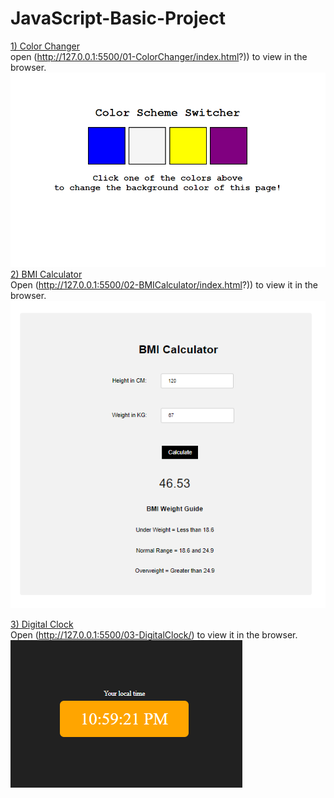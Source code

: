 # JavaScript-Basic-Project
<ins>1) Color Changer</ins> <br/>
open (http://127.0.0.1:5500/01-ColorChanger/index.html?)) to view in the browser.
![Project Preview](/image/colorchanger.png)
<ins>2) BMI Calculator</ins> <br/>
Open (http://127.0.0.1:5500/02-BMICalculator/index.html?)) to view it in the browser.
![Project Preview](/image/bmicalculator.png)

<ins>3) Digital Clock</ins> <br/>
Open (http://127.0.0.1:5500/03-DigitalClock/) to view it in the browser.
![Project Preview](/image/localtime.png)

